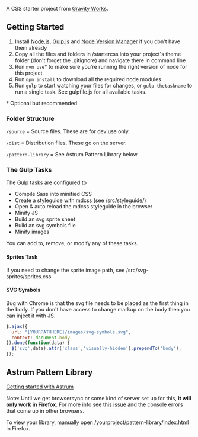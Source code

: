 A CSS starter project from [Gravity Works](http://www.gravityworksdesign.com/).

## Getting Started

1. Install [Node.js](https://nodejs.org/en/), [Gulp.js](http://gulpjs.com/) and [Node Version Manager](https://github.com/creationix/nvm/blob/master/README.md#installation) if you don't have them already
2. Copy all the files and folders in /startercss into your project's theme folder (don't forget the .gitignore) and navigate there in command line
3. Run `nvm use`* to make sure you're running the right version of node for this project
4. Run `npm install` to download all the required node modules
5. Run `gulp` to start watching your files for changes, or `gulp thetaskname` to run a single task. See gulpfile.js for all available tasks.

\* Optional but recommended

### Folder Structure
`/source` = Source files. These are for dev use only.

`/dist` = Distribution files. These go on the server.

`/pattern-library` = See Astrum Pattern Library below

### The Gulp Tasks
The Gulp tasks are configured to

* Compile Sass into minified CSS
* Create a styleguide with [mdcss](https://github.com/jonathantneal/mdcss) (see /src/styleguide/)
* Open & auto reload the mdcss styleguide in the browser
* Minify JS
* Build an svg sprite sheet
* Build an svg symbols file
* Minify images

You can add to, remove, or modify any of these tasks. 

#### Sprites Task
If you need to change the sprite image path, see /src/svg-sprites/sprites.css

#### SVG Symbols
Bug with Chrome is that the svg file needs to be placed as the first thing in the body. If you don't have access to change markup on the body then you can inject it with JS.

```javascript
$.ajax({
  url: "[YOURPATHHERE]/images/svg-symbols.svg",
  context: document.body
}).done(function(data) {
  $('svg',data).attr('class','visually-hidden').prependTo('body');
});
```

## Astrum Pattern Library
[Getting started with Astrum](https://github.com/NoDivide/astrum#getting-started)

Note: Until we get browsersync or some kind of server set up for this, **it will only work in Firefox**. For more info see [this issue](https://github.com/NoDivide/astrum/issues/43) and the console errors that come up in other browsers. 

To view your library, manually open /yourproject/pattern-library/index.html in Firefox.